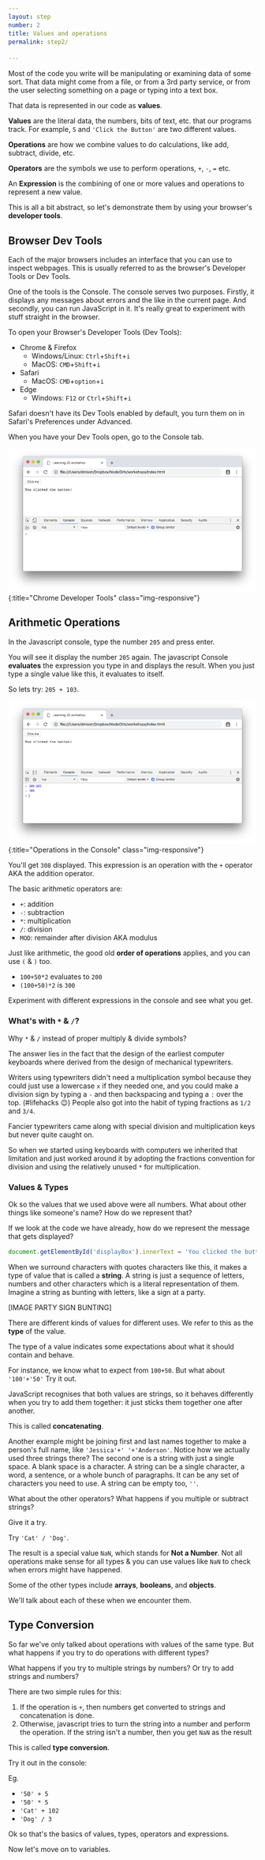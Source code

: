 ```yaml
---
layout: step
number: 2
title: Values and operations
permalink: step2/

---
```



Most of the code you write will be manipulating or examining data of some sort. That data might come from a file, or from a 3rd party service, or from the user selecting something on a page or typing into a text box.  

That data is represented in our code as **values**.

**Values** are the literal data, the numbers, bits of text, etc. that our programs track. For example, `5` and `'Click the Button'` are two different values.

<!-- **Variables** are placeholders that represent a value.  You can think of a variable as being like a labeled box that you put a value into, and then you can use that value by referring to the box by its label. -->

**Operations** are how we combine values to do calculations, like add, subtract, divide, etc.

**Operators** are the symbols we use to perform operations, `+`, `-`, `=` etc.

An **Expression** is the combining of one or more values and operations to represent a new value.

This is all a bit abstract, so let's demonstrate them by using your browser's **developer tools**.

## Browser Dev Tools

Each of the major browsers includes an interface that you can use to inspect webpages.  This is usually referred to as the browser's Developer Tools or Dev Tools.

One of the tools is the Console.  The console serves two purposes.  Firstly, it displays any messages about errors and the like in the current page.  And secondly, you can run JavaScript in it.  It's really great to experiment with stuff straight in the browser.

To open your Browser's Developer Tools (Dev Tools):

* Chrome & Firefox
  * Windows/Linux: `Ctrl`+`Shift`+`i`
  * MacOS: `CMD`+`Shift`+`i`
* Safari
  * MacOS: `CMD`+`option`+`i`
* Edge
  * Windows: `F12` or `Ctrl`+`Shift`+`i`

Safari doesn't have its Dev Tools enabled by default, you turn them on in Safari's Preferences under Advanced.

When you have your Dev Tools open, go to the Console tab.

![Chrome Developer Tools](../assets/step-2a.png){:title="Chrome Developer Tools" class="img-responsive"}


## Arithmetic Operations

In the Javascript console, type the number `205` and press enter.  

You will see it display the number `205` again.  The javascript Console **evaluates** the expression you type in and displays the result.  When you just type a single value like this, it evaluates to itself.

So lets try: `205 + 103`.

![Operations in the Console](../assets/step-2b.png){:title="Operations in the Console" class="img-responsive"}

You'll get `308` displayed.  This expression is an operation with the `+` operator AKA the addition operator.

The basic arithmetic operators are:

 * `+`: addition
 * `-`: subtraction
 * `*`: multiplication
 * `/`: division
 * `MOD`: remainder after division AKA modulus

Just like arithmetic, the good old **order of operations** applies, and you can use `(` & `)` too.

 * `100+50*2` evaluates to `200`
 * `(100+50)*2` is `300`

Experiment with different expressions in the console and see what you get.

### What's with `*` & `/`?
Why `*` & `/` instead of proper multiply & divide symbols?

The answer lies in the fact that the design of the earliest computer keyboards where derived from the design of mechanical typewriters.  

Writers using typewriters didn't need a multiplication symbol because they could just use a lowercase `x` if they needed one,  and you could make a division sign by typing a `-` and then backspacing and typing a `:` over the top.  (#lifehacks :wink:) People also got into the habit of typing fractions as `1/2` and `3/4`.

Fancier typewriters came along with special division and multiplication keys but never quite caught on.

So when we started using keyboards with computers we inherited that limitation and just worked around it by adopting the fractions convention for division and using the relatively unused `*` for multiplication.


### Values & Types

Ok so the values that we used above were all numbers.  What about other things like someone's name?  How do we represent that?

If we look at the code we have already, how do we represent the message that gets displayed?

```javascript
document.getElementById('displayBox').innerText = 'You clicked the button!';
```

When we surround characters with quotes characters like this, it makes a type of value that is called a **string**.  A string is just a sequence of letters, numbers and other characters which is a literal representation of them.  Imagine a string as bunting with letters, like a sign at a party.

[IMAGE PARTY SIGN BUNTING]

There are different kinds of values for different uses.  We refer to this as the **type** of the value.

The type of a value indicates some expectations about what it should contain and behave.

For instance, we know what to expect from `100+50`.  But what about `'100'+'50'`  Try it out.

JavaScript recognises that both values are strings, so it behaves differently when you try to add them together: it just sticks them together one after another.  

This is called **concatenating**.

Another example might be joining first and last names together to make a person's full name, like `'Jessica'+' '+'Anderson'`.  Notice how we actually used three strings there?  The second one is a string with just a single space.  A blank space is a character.  A string can be a single character, a word, a sentence, or a whole bunch of paragraphs.  It can be any set of characters you need to use.  A string can be empty too, `''`.

What about the other operators?  What happens if you multiple or subtract strings?

Give it a try.

Try `'Cat' / 'Dog'`.

The result is a special value `NaN`, which stands for **Not a Number**.  Not all operations make sense for all types & you can use values like `NaN` to check when errors might have happened.

Some of the other types include **arrays**, **booleans**, and **objects**.

We'll talk about each of these when we encounter them.

## Type Conversion

So far we've only talked about operations with values of the same type.  But what happens if you try to do operations with different types?

What happens if you try to multiple strings by numbers?
Or try to add strings and numbers?

There are two simple rules for this:

1. If the operation is `+`, then numbers get converted to strings and concatenation is done.
2. Otherwise, javascript tries to turn the string into a number and perform the operation.  If the string isn't a number, then you get `NaN` as the result

This is called **type conversion**.

Try it out in the console:

Eg.

 * `'50' + 5`
 * `'50' * 5`
 * `'Cat' + 102`
 * `'Dog' / 3`    

Ok so that's the basics of values, types, operators and expressions.  

Now let's move on to variables.
